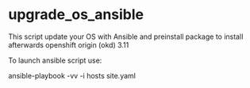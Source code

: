 # upgrade_os_ansible

This script update your OS with Ansible and preinstall package to install afterwards openshift origin (okd) 3.11

To launch ansible script use:

ansible-playbook -vv -i hosts site.yaml
